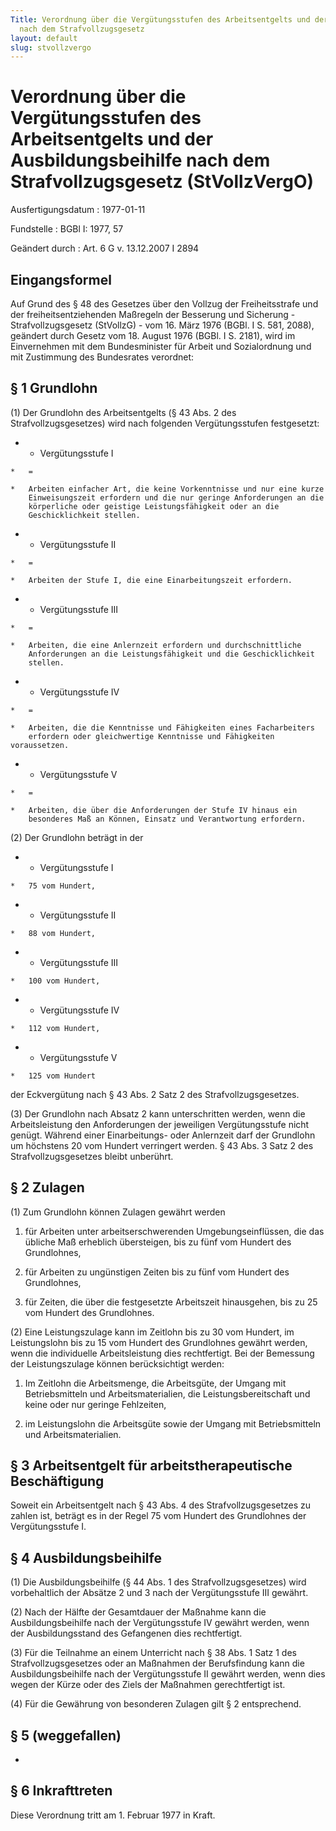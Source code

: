 ```yaml
---
Title: Verordnung über die Vergütungsstufen des Arbeitsentgelts und der Ausbildungsbeihilfe
  nach dem Strafvollzugsgesetz
layout: default
slug: stvollzvergo
---
```


# Verordnung über die Vergütungsstufen des Arbeitsentgelts und der Ausbildungsbeihilfe nach dem Strafvollzugsgesetz (StVollzVergO)

Ausfertigungsdatum
:   1977-01-11

Fundstelle
:   BGBl I: 1977, 57

Geändert durch
:   Art. 6 G v. 13.12.2007 I 2894


## Eingangsformel

Auf Grund des § 48 des Gesetzes über den Vollzug der Freiheitsstrafe
und der freiheitsentziehenden Maßregeln der Besserung und Sicherung -
Strafvollzugsgesetz (StVollzG) - vom 16. März 1976 (BGBl. I S. 581,
2088), geändert durch Gesetz vom 18. August 1976 (BGBl. I S. 2181),
wird im Einvernehmen mit dem Bundesminister für Arbeit und
Sozialordnung und mit Zustimmung des Bundesrates verordnet:


## § 1 Grundlohn

(1) Der Grundlohn des Arbeitsentgelts (§ 43 Abs. 2 des
Strafvollzugsgesetzes) wird nach folgenden Vergütungsstufen
festgesetzt:

*    *   Vergütungsstufe I

    *   =

    *   Arbeiten einfacher Art, die keine Vorkenntnisse und nur eine kurze
        Einweisungszeit erfordern und die nur geringe Anforderungen an die
        körperliche oder geistige Leistungsfähigkeit oder an die
        Geschicklichkeit stellen.


*    *   Vergütungsstufe II

    *   =

    *   Arbeiten der Stufe I, die eine Einarbeitungszeit erfordern.


*    *   Vergütungsstufe III

    *   =

    *   Arbeiten, die eine Anlernzeit erfordern und durchschnittliche
        Anforderungen an die Leistungsfähigkeit und die Geschicklichkeit
        stellen.


*    *   Vergütungsstufe IV

    *   =

    *   Arbeiten, die die Kenntnisse und Fähigkeiten eines Facharbeiters
        erfordern oder gleichwertige Kenntnisse und Fähigkeiten voraussetzen.


*    *   Vergütungsstufe V

    *   =

    *   Arbeiten, die über die Anforderungen der Stufe IV hinaus ein
        besonderes Maß an Können, Einsatz und Verantwortung erfordern.




(2) Der Grundlohn beträgt in der

*    *   Vergütungsstufe I

    *   75 vom Hundert,


*    *   Vergütungsstufe II

    *   88 vom Hundert,


*    *   Vergütungsstufe III

    *   100 vom Hundert,


*    *   Vergütungsstufe IV

    *   112 vom Hundert,


*    *   Vergütungsstufe V

    *   125 vom Hundert



der Eckvergütung nach § 43 Abs. 2 Satz 2 des Strafvollzugsgesetzes.

(3) Der Grundlohn nach Absatz 2 kann unterschritten werden, wenn die
Arbeitsleistung den Anforderungen der jeweiligen Vergütungsstufe nicht
genügt. Während einer Einarbeitungs- oder Anlernzeit darf der
Grundlohn um höchstens 20 vom Hundert verringert werden. § 43 Abs. 3
Satz 2 des Strafvollzugsgesetzes bleibt unberührt.


## § 2 Zulagen

(1) Zum Grundlohn können Zulagen gewährt werden

1.  für Arbeiten unter arbeitserschwerenden Umgebungseinflüssen, die das
    übliche Maß erheblich übersteigen, bis zu fünf vom Hundert des
    Grundlohnes,


2.  für Arbeiten zu ungünstigen Zeiten bis zu fünf vom Hundert des
    Grundlohnes,


3.  für Zeiten, die über die festgesetzte Arbeitszeit hinausgehen, bis zu
    25 vom Hundert des Grundlohnes.




(2) Eine Leistungszulage kann im Zeitlohn bis zu 30 vom Hundert, im
Leistungslohn bis zu 15 vom Hundert des Grundlohnes gewährt werden,
wenn die individuelle Arbeitsleistung dies rechtfertigt. Bei der
Bemessung der Leistungszulage können berücksichtigt werden:

1.  Im Zeitlohn die Arbeitsmenge, die Arbeitsgüte, der Umgang mit
    Betriebsmitteln und Arbeitsmaterialien, die Leistungsbereitschaft und
    keine oder nur geringe Fehlzeiten,


2.  im Leistungslohn die Arbeitsgüte sowie der Umgang mit Betriebsmitteln
    und Arbeitsmaterialien.





## § 3 Arbeitsentgelt für arbeitstherapeutische Beschäftigung

Soweit ein Arbeitsentgelt nach § 43 Abs. 4 des Strafvollzugsgesetzes
zu zahlen ist, beträgt es in der Regel 75 vom Hundert des Grundlohnes
der Vergütungsstufe I.


## § 4 Ausbildungsbeihilfe

(1) Die Ausbildungsbeihilfe (§ 44 Abs. 1 des Strafvollzugsgesetzes)
wird vorbehaltlich der Absätze 2 und 3 nach der Vergütungsstufe III
gewährt.

(2) Nach der Hälfte der Gesamtdauer der Maßnahme kann die
Ausbildungsbeihilfe nach der Vergütungsstufe IV gewährt werden, wenn
der Ausbildungsstand des Gefangenen dies rechtfertigt.

(3) Für die Teilnahme an einem Unterricht nach § 38 Abs. 1 Satz 1 des
Strafvollzugsgesetzes oder an Maßnahmen der Berufsfindung kann die
Ausbildungsbeihilfe nach der Vergütungsstufe II gewährt werden, wenn
dies wegen der Kürze oder des Ziels der Maßnahmen gerechtfertigt ist.

(4) Für die Gewährung von besonderen Zulagen gilt § 2 entsprechend.


## § 5 (weggefallen)

-


## § 6 Inkrafttreten

Diese Verordnung tritt am 1. Februar 1977 in Kraft.

